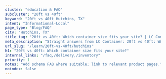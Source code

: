 ```yaml
---
cluster: "education & FAQ"
subcluster: "20ft vs 40ft"
keyword: "20ft vs 40ft Hutchins, TX"
intent: "Informational-Local"
page_type: "Blog/FAQ"
city: "Hutchins, TX"
title_tag: "20ft vs 40ft: Which container size fits your site? | LC Container"
meta_description: "Straight answers from LC Container: 20ft vs 40ft: Which container size fits your site?. Local expertise Since 2003."
url_slug: "/learn/20ft-vs-40ft/hutchins"
h1: "20ft vs 40ft: Which container size fits your site?"
internal_links: "/faq,/delivery,/inventory"
priority: 1
notes: "Add schema FAQ where suitable; link to relevant product pages."
noindex: false
---
```


<!-- TODO: Add unique city/inventory copy, images, and internal links here. -->
